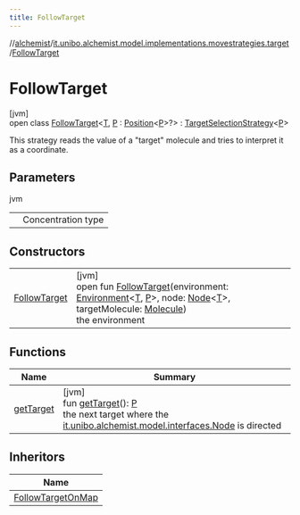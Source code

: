 ```yaml
---
title: FollowTarget
---
```

//[alchemist](../../../index.html)/[it.unibo.alchemist.model.implementations.movestrategies.target](../index.html)/[FollowTarget](index.html)



# FollowTarget



[jvm]\
open class [FollowTarget](index.html)<[T](index.html), [P](index.html) : [Position](../../it.unibo.alchemist.model.interfaces/-position/index.html)<[P](../../it.unibo.alchemist/-supported-incarnations/get.html)>?> : [TargetSelectionStrategy](../../it.unibo.alchemist.model.interfaces.movestrategies/-target-selection-strategy/index.html)<[P](../../it.unibo.alchemist/-supported-incarnations/get.html)> 

This strategy reads the value of a "target" molecule and tries to interpret it as a coordinate.



## Parameters


jvm

| | |
|---|---|
| <T> | Concentration type |



## Constructors


| | |
|---|---|
| [FollowTarget](-follow-target.html) | [jvm]<br>open fun [FollowTarget](-follow-target.html)(environment: [Environment](../../it.unibo.alchemist.model.interfaces/-environment/index.html)<[T](../../it.unibo.alchemist/-supported-incarnations/get.html), [P](../../it.unibo.alchemist/-supported-incarnations/get.html)>, node: [Node](../../it.unibo.alchemist.model.interfaces/-node/index.html)<[T](../../it.unibo.alchemist/-supported-incarnations/get.html)>, targetMolecule: [Molecule](../../it.unibo.alchemist.model.interfaces/-molecule/index.html))<br>the environment |


## Functions


| Name | Summary |
|---|---|
| [getTarget](get-target.html) | [jvm]<br>fun [getTarget](get-target.html)(): [P](../../it.unibo.alchemist/-supported-incarnations/get.html)<br>the next target where the [it.unibo.alchemist.model.interfaces.Node](../../it.unibo.alchemist.model.interfaces/-node/index.html) is directed |


## Inheritors


| Name |
|---|
| [FollowTargetOnMap](../-follow-target-on-map/index.html) |

